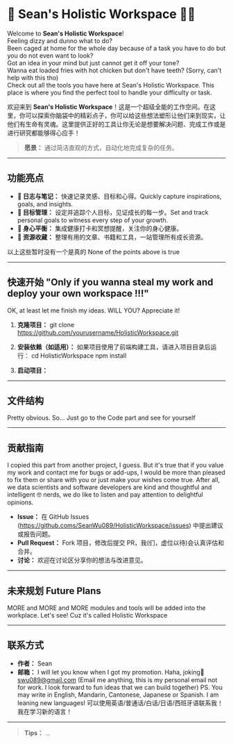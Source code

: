# 🤖 Sean's Holistic Workspace 👩🏻

Welcome to **Sean's Holistic Workspace**! <br>
Feeling dizzy and dunno what to do? <br>
Been caged at home for the whole day because of a task you have to do but you do not even want to look?  <br>
Got an idea in your mind but just cannot get it off your tone? <br>
Wanna eat loaded fries with hot chicken but don't have teeth? (Sorry, can't help with this tho) <br>
Check out all the tools you have here at Sean's Holistic Workspace. This place is where you find the perfect tool to handle your difficulty or task.

欢迎来到 **Sean's Holistic Workspace**！这是一个超级全能的工作空间。在这里，你可以探索你脑袋中的精彩点子，你可以给这些想法塑形让他们来到现实，让他们有生命有灵魂。这里提供正好的工具让你无论是想要解决问题、完成工作或是进行研究都能够得心应手！

> **愿景：** 通过简洁直观的方式，自动化地完成复杂的任务。

---

## 功能亮点

- **📝 日志与笔记：** 快速记录灵感、目标和心得。Quickly capture inspirations, goals, and insights.
- **🎯 目标管理：** 设定并追踪个人目标，见证成长的每一步。Set and track personal goals to witness every step of your growth.
- **💆 身心平衡：** 集成健康打卡和冥想提醒，关注你的身心健康。
- **🔗 资源收藏：** 整理有用的文章、书籍和工具，一站管理所有成长资源。

以上这些暂时没有一个是真的
None of the points above is true

---

## 快速开始 "Only if you wanna steal my work and deploy your own workspace !!!"
OK, at least let me finish my ideas. WILL YOU? Appreciate it!

1. **克隆项目：**
   git clone https://github.com/yourusername/HolisticWorkspace.git

2. **安装依赖（如适用）：**
   如果项目使用了前端构建工具，请进入项目目录后运行：
   cd HolisticWorkspace
   npm install

3. **启动项目：**

---

## 文件结构
Pretty obvious. So... Just go to the Code part and see for yourself

---

## 贡献指南
I copied this part from another project, I guess. But it's true that if you value my work and contact me for bugs or add-ups, I would be more than pleased to fix them or share with you or just make your wishes come true. 
After all, we data scientists and software developers are kind and thoughtful and intelligent 🤓 nerds, we do like to listen and pay attention to delightful opinions.

- **Issue：** 在 GitHub Issues (https://github.coms/SeanWu089/HolisticWorkspace/issues) 中提出建议或报告问题。
- **Pull Request：** Fork 项目，修改后提交 PR，我(们，虚位以待)会认真评估和合并。
- **讨论：** 欢迎在讨论区分享你的想法与改进意见。

---

## 未来规划 Future Plans
MORE and MORE and MORE modules and tools will be added into the workplace. Let's see!
Cuz it's called Holistic Workspace

---

## 联系方式

- **作者：** Sean
- **邮箱：** I will let you know when I got my promotion.
  Haha, joking🥲 swu089@gmail.com (Email me anything, this is my personal email not for work. I look forward to fun ideas that we can build together)
PS. You may write in English, Mandarin, Cantonese, Japanese or Spanish. I am leaning new languages! 可以使用英语/普通话/白话/日语/西班牙语联系我！ 我在学习新的语言！
---

> **Tips：**
> ...
